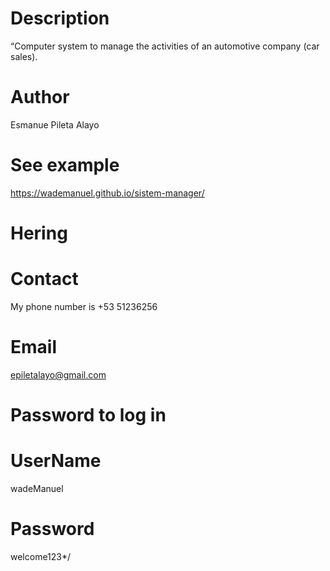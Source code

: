 # Description
“Computer system to manage the activities of an automotive company (car sales).

# Author
Esmanue Pileta Alayo

# See example
 https://wademanuel.github.io/sistem-manager/

# Hering
# Contact
My phone number is +53 51236256
# Email
epiletalayo@gmail.com

# Password to log in
# UserName
wadeManuel
# Password
welcome123*/



